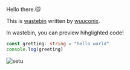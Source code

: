 Hello there.😽

This is [wastebin](https://github.com/wuuconix/wastebin) written by [wuuconix](https://github.com/wuuconix).

In wastebin, you can preview hihglighted code!

```ts
const gretting: string = "hello world"
console.log(greeting)
```

![setu](https://api.wuuconix.link/setu?redirect)

